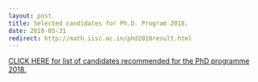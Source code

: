 ```yaml
---
layout: post
title: Selected candidates for Ph.D. Program 2018.
date: 2018-05-31
redirect: http://math.iisc.ac.in/phd2018result.html
---
```


[CLICK HERE for list of candidates recommended for the PhD programme 2018.](http://math.iisc.ac.in/phd2018result.html)
